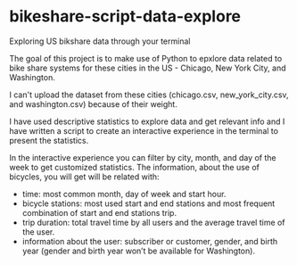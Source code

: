 # bikeshare-script-data-explore
Exploring US bikshare data through your terminal

The goal of this project is to make use of Python to epxlore data related to bike share systems for these cities in the US - Chicago, New York City, and Washington.


I can't upload the dataset from these cities (chicago.csv, new_york_city.csv, and washington.csv) because of their weight.


I have used descriptive statistics to explore data and get relevant info and I have written a script to create an interactive experience in the terminal to present the statistics.


In the interactive experience you can filter by city, month, and day of the week to get customized statistics.
The information, about the use of bicycles, you will get will be related with:
* time: most common month, day of week and start hour.
* bicycle stations: most used start and end stations and most frequent combination of start and end stations trip.
* trip duration: total travel time by all users and the average travel time of the user.
* information about the user: subscriber or customer, gender, and birth year (gender and birth year won’t be available for Washington).
